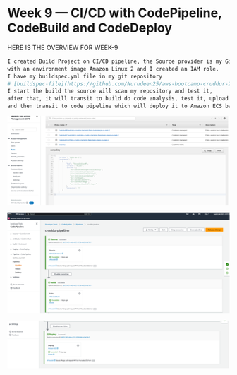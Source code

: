 # Week 9 — CI/CD with CodePipeline, CodeBuild and CodeDeploy

HERE IS THE OVERVIEW FOR WEEK-9

```sh
I created Build Project on CI/CD pipeline, the Source provider is my GitHub repository, 
with an environment image Amazon Linux 2 and I created an IAM role. 
I have my buildspec.yml file in my git repository 
# [buildspec-file](https://github.com/Nurudeen25/aws-bootcamp-cruddur-2023/blob/main/backend-flask/buildspec.yml)
I start the build the source will scan my repository and test it, 
after that, it will transit to build do code analysis, test it, upload the artifact which is a docker image, 
and then transit to code pipeline which will deploy it to Amazon ECS backend cluster.
```
![](assets/Codebuild-role.png)

![](assets/Codebuildpipeline.png)

![](assets/Codebuildpipelinetwo.png)
